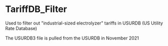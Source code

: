 # TariffDB_Filter
Used to filter out "industrial-sized electrolyzer" tariffs in USURDB (US Utility Rate Database)

The USURDB3 file is pulled from the USURDB in November 2021
